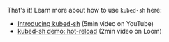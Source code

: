 That's it! Learn more about how to use `kubed-sh` here:

- [Introducing kubed-sh](https://www.youtube.com/watch?v=gqi1-XLiq-o) (5min video on YouTube)
- [kubed-sh demo: hot-reload](https://www.useloom.com/share/441a97fd48ae46da8d786194f93968f6) (2min video on Loom)
